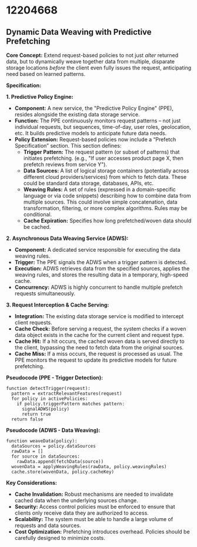 # 12204668

## Dynamic Data Weaving with Predictive Prefetching

**Core Concept:** Extend request-based policies to not just *alter* returned data, but to dynamically weave together data from multiple, disparate storage locations *before* the client even fully issues the request, anticipating need based on learned patterns.

**Specification:**

**1. Predictive Policy Engine:**

   *   **Component:** A new service, the "Predictive Policy Engine" (PPE), resides alongside the existing data storage service.
   *   **Function:** The PPE continuously monitors request patterns – not just individual requests, but sequences, time-of-day, user roles, geolocation, etc. It builds predictive models to anticipate future data needs.
   *   **Policy Extension:** Request-based policies now include a “Prefetch Specification” section. This section defines:
        *   **Trigger Pattern:** The request pattern (or subset of patterns) that initiates prefetching.  (e.g., "If user accesses product page X, then prefetch reviews from service Y").
        *   **Data Sources:** A list of logical storage containers (potentially across different cloud providers/services) from which to fetch data.  These could be standard data storage, databases, APIs, etc.
        *   **Weaving Rules:**  A set of rules (expressed in a domain-specific language or via code snippets) describing how to combine data from multiple sources.  This could involve simple concatenation, data transformation, filtering, or more complex algorithms.  Rules may be conditional.
        *   **Cache Expiration:**  Specifies how long prefetched/woven data should be cached.

**2. Asynchronous Data Weaving Service (ADWS):**

   *   **Component:** A dedicated service responsible for executing the data weaving rules.
   *   **Trigger:** The PPE signals the ADWS when a trigger pattern is detected.
   *   **Execution:** ADWS retrieves data from the specified sources, applies the weaving rules, and stores the resulting data in a temporary, high-speed cache.
   *   **Concurrency:** ADWS is highly concurrent to handle multiple prefetch requests simultaneously.

**3. Request Interception & Cache Serving:**

   *   **Integration:** The existing data storage service is modified to intercept client requests.
   *   **Cache Check:** Before serving a request, the system checks if a woven data object exists in the cache for the current client and request type.
   *   **Cache Hit:** If a hit occurs, the cached woven data is served directly to the client, bypassing the need to fetch data from the original sources.
   *   **Cache Miss:** If a miss occurs, the request is processed as usual. The PPE monitors the request to update its predictive models for future prefetching.

**Pseudocode (PPE - Trigger Detection):**

```
function detectTrigger(request):
  pattern = extractRelevantFeatures(request)
  for policy in activePolicies:
    if policy.triggerPattern matches pattern:
      signalADWS(policy)
      return true
  return false
```

**Pseudocode (ADWS - Data Weaving):**

```
function weaveData(policy):
  dataSources = policy.dataSources
  rawData = []
  for source in dataSources:
    rawData.append(fetchData(source))
  wovenData = applyWeavingRules(rawData, policy.weavingRules)
  cache.store(wovenData, policy.cacheKey)
```

**Key Considerations:**

*   **Cache Invalidation:** Robust mechanisms are needed to invalidate cached data when the underlying sources change.
*   **Security:** Access control policies must be enforced to ensure that clients only receive data they are authorized to access.
*   **Scalability:** The system must be able to handle a large volume of requests and data sources.
*   **Cost Optimization:** Prefetching introduces overhead. Policies should be carefully designed to minimize costs.
